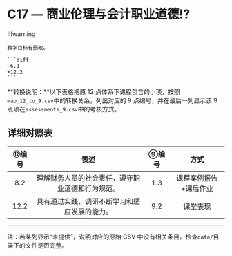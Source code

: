 # C17 — 商业伦理与会计职业道德:interrobang:

!!!warning

    教学目标有删改。

    ```diff
    -6.1
    +12.2
    ```

**转换说明：**以下表格把原 12 点体系下课程包含的小项，按照`map_12_to_9.csv`中的转换关系，列出对应的 9 点编号，并在最后一列显示该 9 点项在`assessments_9.csv`中的考核方式。

## 详细对照表

| ⑫编号 | 表述 | ⑨编号 | 方式 |
|:---:|:---:|:---:|:---:|
| 8.2 | 理解财务人员的社会责任，遵守职业道德和行为规范。 | 1.3 | 课程案例报告+课后作业 |
| 12.2 | 具有通过实践、调研不断学习和适应发展的能力。 | 9.2 | 课堂表现 |

---

注：若某列显示“未提供”，说明对应的原始 CSV 中没有相关条目。检查`data/`目录下的文件是否完整。
